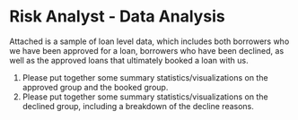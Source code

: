 # Risk Analyst - Data Analysis

Attached is a sample of loan level data, which includes both borrowers who we have been approved for a loan, borrowers who have been declined, as well as the approved loans that ultimately booked a loan with us.

1. Please put together some summary statistics/visualizations on the approved group and the booked group.
2. Please put together some summary statistics/visualizations on the declined group, including a breakdown of the decline reasons.
